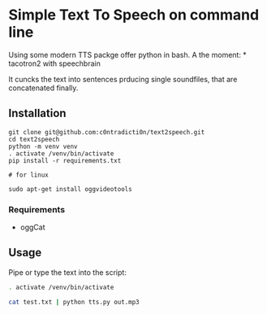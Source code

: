 # Simple Text To Speech on command line

Using some modern TTS packge offer python in bash. 
A the moment:
    * tacotron2 with speechbrain

It cuncks the text into sentences prducing single soundfiles, that are concatenated finally.

## Installation
```
git clone git@github.com:c0ntradicti0n/text2speech.git
cd text2speech
python -m venv venv
. activate /venv/bin/activate
pip install -r requirements.txt

# for linux

sudo apt-get install oggvideotools
```

### Requirements
* oggCat

## Usage
Pipe or type the text into the script:

```bash
. activate /venv/bin/activate

cat test.txt | python tts.py out.mp3

```
